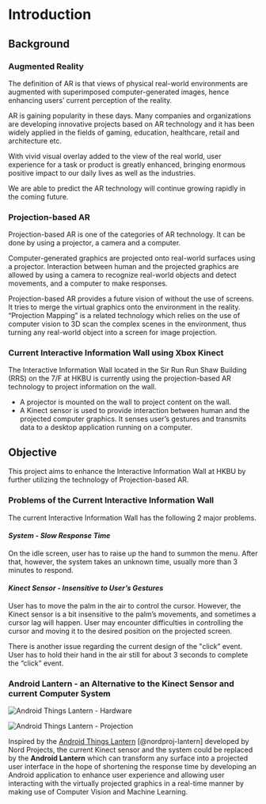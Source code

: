# Introduction

## Background

### Augmented Reality
The definition of AR is that views of physical real-world environments are augmented with superimposed computer-generated images, hence enhancing users’ current perception of the reality.

AR is gaining popularity in these days. Many companies and organizations are developing innovative projects based on AR technology and it has been widely applied in the fields of gaming, education, healthcare, retail and architecture etc.

With vivid visual overlay added to the view of the real world, user experience for a task or product is greatly enhanced, bringing enormous positive impact to our daily lives as well as the industries.

We are able to predict the AR technology will continue growing rapidly in the coming future.

<!-- 
To include a reference, add the citation key shown in the references.bib file.
-->

### Projection-based AR
Projection-based AR is one of the categories of AR technology. It can be done by using a projector, a camera and a computer.

Computer-generated graphics are projected onto real-world surfaces using a projector. Interaction between human and the projected graphics are allowed by using a camera to recognize real-world objects and detect movements, and a computer to make responses.

Projection-based AR provides a future vision of without the use of screens. It tries to merge the virtual graphics onto the environment in the reality. “Projection Mapping” is a related technology which relies on the use of computer vision to 3D scan the complex scenes in the environment, thus turning any real-world object into a screen for image projection.

### Current Interactive Information Wall using Xbox Kinect
The Interactive Information Wall located in the Sir Run Run Shaw Building (RRS) on the 7/F at HKBU is currently using the projection-based AR technology to project information on the wall.

- A projector is mounted on the wall to project content on the wall.
- A Kinect sensor is used to provide interaction between human and the projected computer graphics. It senses user’s gestures and transmits data to a desktop application running on a computer.

## Objective
This project aims to enhance the Interactive Information Wall at HKBU by further utilizing the technology of Projection-based AR.

### Problems of the Current Interactive Information Wall
The current Interactive Information Wall has the following 2 major problems.

#### *System - Slow Response Time*
On the idle screen, user has to raise up the hand to summon the menu. After that, however, the system takes an unknown time, usually more than 3 minutes to respond.

#### *Kinect Sensor - Insensitive to User’s Gestures*
User has to move the palm in the air to control the cursor. However, the Kinect sensor is a bit insensitive to the palm’s movements, and sometimes a cursor lag will happen. User may encounter difficulties in controlling the cursor and moving it to the desired position on the projected screen.

There is another issue regarding the current design of the "click” event. User has to hold their hand in the air still for about 3 seconds to complete the “click” event. 

### Android Lantern - an Alternative to the Kinect Sensor and current Computer System

![Android Things Lantern - Hardware](https://lh3.googleusercontent.com/3iPwZB9gchkw2s2yITK9BLdrBTrHS38ter2QOt-WZn9i2k80Q0EirODlOin8osvCSSshPWzQnJbk=s300 "banner-lantern-internal") 

![Android Things Lantern - Projection](https://lh3.googleusercontent.com/QGS5ZU5DCoCsjDu2ckgtxKGkwG9JGiGfwmjPQiiLPmLtgOSs-taNnomEUzCb3MIMn-3n8QgX-meU=s300 "banner-lantern-projection")

Inspired by the [Android Things Lantern](https://github.com/nordprojects/lantern) [@nordproj-lantern] developed by Nord Projects, the current Kinect sensor and the system could be replaced by the **Android Lantern** which can transform any surface into a projected user interface in the hope of shortening the response time by developing an Android application to enhance user experience and allowing user interacting with the virtually projected graphics in a real-time manner by making use of Computer Vision and Machine Learning.
